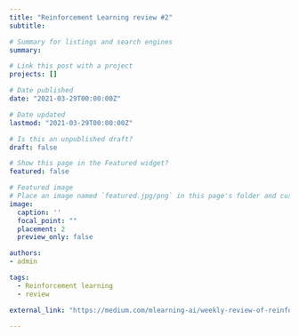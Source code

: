 ```yaml
---
title: "Reinforcement Learning review #2"
subtitle: 

# Summary for listings and search engines
summary: 

# Link this post with a project
projects: []

# Date published
date: "2021-03-29T00:00:00Z"

# Date updated
lastmod: "2021-03-29T00:00:00Z"

# Is this an unpublished draft?
draft: false

# Show this page in the Featured widget?
featured: false

# Featured image
# Place an image named `featured.jpg/png` in this page's folder and customize its options here.
image:
  caption: ''
  focal_point: ""
  placement: 2
  preview_only: false

authors:
- admin

tags:
  - Reinforcement learning
  - review

external_link: "https://medium.com/mlearning-ai/weekly-review-of-reinforcement-learning-papers-2-649e96b00c66?source=friends_link&sk=6b89f7a8194780375e880891082cce51"

---
```











